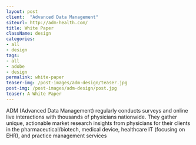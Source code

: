 ```yaml
---
layout: post
client:  "Advanced Data Management"
siteurl: http://adm-health.com/
title: White Paper
className: design
categories: 
- all
- design
tags:
- all
- adobe
- design
permalink: white-paper
teaser-img: /post-images/adm-design/teaser.jpg
post-img: /post-images/adm-design/post.jpg
teaser: A White Paper
---
```

ADM (Advanced Data Management) regularly conducts surveys and online live interactions with thousands of physicians nationwide. They gather unique, actionable market research insights from physicians for their clients in the pharmaceutical/biotech, medical device, healthcare IT (focusing on EHR), and practice management services